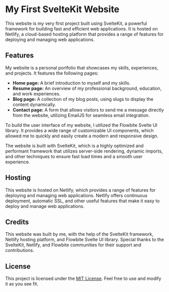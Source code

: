# My First SvelteKit Website

This website is my very first project built using SvelteKit, a powerful framework for building fast and efficient web applications. It is hosted on Netlify, a cloud-based hosting platform that provides a range of features for deploying and managing web applications.

## Features

My website is a personal portfolio that showcases my skills, experiences, and projects. It features the following pages:

- **Home page:** A brief introduction to myself and my skills.
- **Resume page:** An overview of my professional background, education, and work experiences.
- **Blog page:** A collection of my blog posts, using slugs to display the content dynamically.
- **Contact page:** A form that allows visitors to send me a message directly from the website, utilizing EmailJS for seamless email integration.

To build the user interface of my website, I utilized the Flowbite Svelte UI library. It provides a wide range of customizable UI components, which allowed me to quickly and easily create a modern and responsive design.

The website is built with SvelteKit, which is a highly optimized and performant framework that utilizes server-side rendering, dynamic imports, and other techniques to ensure fast load times and a smooth user experience.

## Hosting

This website is hosted on Netlify, which provides a range of features for deploying and managing web applications. Netlify offers continuous deployment, automatic SSL, and other useful features that make it easy to deploy and manage web applications.

## Credits

This website was built by me, with the help of the SvelteKit framework, Netlify hosting platform, and Flowbite Svelte UI library. Special thanks to the SvelteKit, Netlify, and Flowbite communities for their support and contributions.

## License

This project is licensed under the [MIT License](LICENSE). Feel free to use and modify it as you see fit.
